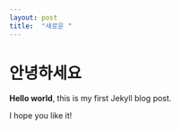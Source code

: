 ```yaml
---
layout: post
title:  "새로운 "
---
```


# 안녕하세요

**Hello world**, this is my first Jekyll blog post.

I hope you like it!
